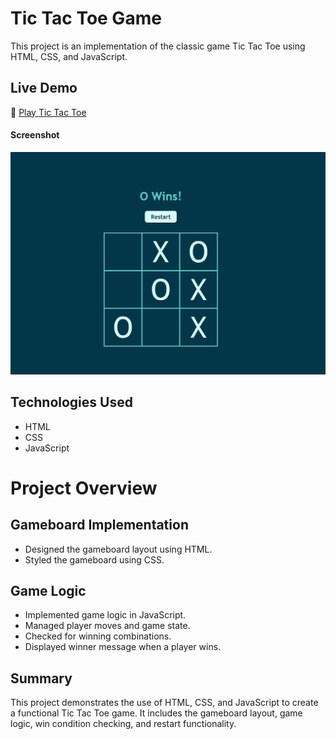 # Tic Tac Toe Game

This project is an implementation of the classic game Tic Tac Toe using HTML, CSS, and JavaScript.

## Live Demo
🔗 [Play Tic Tac Toe](https://g-m-yan.github.io/tic-tac-toe/)

#### Screenshot
![Tic Tac Toe Screenshot](https://github.com/G-M-Yan/tic-tac-toe/blob/main/game-screenshot.png)

## Technologies Used
- HTML
- CSS
- JavaScript

# Project Overview

## Gameboard Implementation
- Designed the gameboard layout using HTML.
- Styled the gameboard using CSS.

## Game Logic
- Implemented game logic in JavaScript.
- Managed player moves and game state.
- Checked for winning combinations.
- Displayed winner message when a player wins.

## Summary
This project demonstrates the use of HTML, CSS, and JavaScript to create a functional Tic Tac Toe game. It includes the gameboard layout, game logic, win condition checking, and restart functionality.